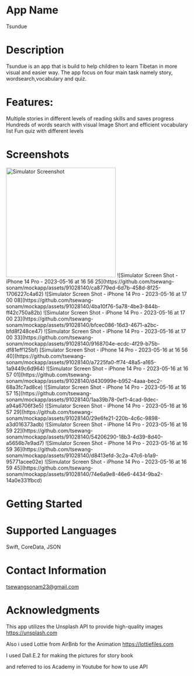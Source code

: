 # App Name

Tsundue

# Description

Tsundue is an app that is build to help children to learn Tibetan in more visual and easier way. The app focus on four main task namely story, wordsearch,vocabulary and quiz. 

# Features:

Multiple stories in different levels of reading skills and saves progress
Hundreds of words search with visual Image
Short and efficient vocabulary list
Fun quiz with different levels


# Screenshots

<img src="https://github.com/tsewang-sonam/mockapp/assets/91028140/7de05adc-7055-47b5-916d-86a7718d4c2e" alt="Simulator Screenshot" width="300" />
![Simulator Screen Shot - iPhone 14 Pro - 2023-05-16 at 16 56 25](https://github.com/tsewang-sonam/mockapp/assets/91028140/ca8779ed-6d7b-458d-8f25-1706227c4a62)
![Simulator Screen Shot - iPhone 14 Pro - 2023-05-16 at 17 00 08](https://github.com/tsewang-sonam/mockapp/assets/91028140/4ba10f76-5a78-4be3-844b-ff42c750a82b)
![Simulator Screen Shot - iPhone 14 Pro - 2023-05-16 at 17 00 23](https://github.com/tsewang-sonam/mockapp/assets/91028140/bfcec086-16d3-4671-a2bc-bfd8f248ce47)
![Simulator Screen Shot - iPhone 14 Pro - 2023-05-16 at 17 00 33](https://github.com/tsewang-sonam/mockapp/assets/91028140/9168704e-ecdc-4f29-b75b-df81eff125bf)
[Simulator Screen Shot - iPhone 14 Pro - 2023-05-16 at 16 56 40](https://github.com/tsewang-sonam/mockapp/assets/91028140/a7225fa0-ff74-48a5-a165-1a9449c6d964)
![Simulator Screen Shot - iPhone 14 Pro - 2023-05-16 at 16 57 01](https://github.com/tsewang-sonam/mockapp/assets/91028140/d430999e-b952-4aaa-bec2-68a3fc7ad8ce)
![Simulator Screen Shot - iPhone 14 Pro - 2023-05-16 at 16 57 15](https://github.com/tsewang-sonam/mockapp/assets/91028140/1aa39b78-0ef1-4cad-9dec-a94a6706f3e5)
![Simulator Screen Shot - iPhone 14 Pro - 2023-05-16 at 16 57 29](https://github.com/tsewang-sonam/mockapp/assets/91028140/29e6fe21-220b-4c6c-9898-a3d016373adb)
![Simulator Screen Shot - iPhone 14 Pro - 2023-05-16 at 16 59 22](https://github.com/tsewang-sonam/mockapp/assets/91028140/54206290-18b3-4d39-8d40-a5656b7e9ad7)
![Simulator Screen Shot - iPhone 14 Pro - 2023-05-16 at 16 59 36](https://github.com/tsewang-sonam/mockapp/assets/91028140/d8413efd-3c2a-47c6-b1a9-95771acee02e)
![Simulator Screen Shot - iPhone 14 Pro - 2023-05-16 at 16 59 45](https://github.com/tsewang-sonam/mockapp/assets/91028140/74e6a9e8-46e6-4434-9ba2-14a0e331fbcd)



# Getting Started


# Supported Languages

Swift, CoreData, JSON



# Contact Information

tsewangsonam23@gmail.com

# Acknowledgments

This app utilizes the Unsplash API to provide high-quality images
https://unsplash.com

Also i used Lottie from AirBnb for the Animation
https://lottiefiles.com

I used Dall.E.2 for making the pictures for story book

and referred to ios Academy in Youtube for how to use API



